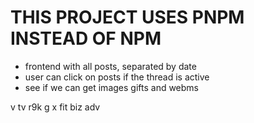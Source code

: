 # THIS PROJECT USES PNPM INSTEAD OF NPM

- frontend with all posts, separated by date
- user can click on posts if the thread is active
- see if we can get images gifts and webms

v tv r9k
g x fit biz adv
